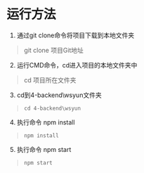 # 运行方法

1. 通过git clone命令将项目下载到本地文件夹
> git clone 项目Git地址
2. 运行CMD命令，cd进入项目的本地文件夹中
> cd 项目所在文件夹
3. cd到4-backend\wsyun文件夹
> `cd 4-backend\wsyun`
4. 执行命令 npm install 
> `npm install`
5. 执行命令 npm start
> `npm start`



